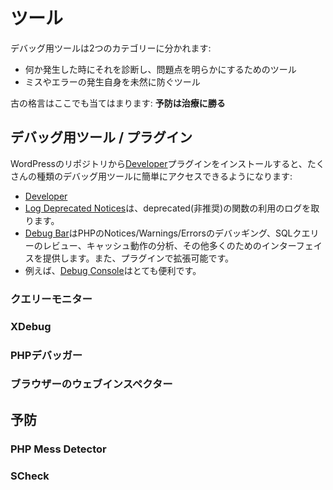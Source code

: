 # ツール

デバッグ用ツールは2つのカテゴリーに分かれます:

 - 何か発生した時にそれを診断し、問題点を明らかにするためのツール
 - ミスやエラーの発生自身を未然に防ぐツール

古の格言はここでも当てはまります: **予防は治療に勝る**

## デバッグ用ツール / プラグイン

WordPressのリポジトリから[Developer](https://wordpress.org/plugins/developer/)プラグインをインストールすると、たくさんの種類のデバッグ用ツールに簡単にアクセスできるようになります:
 - [Developer](http://wordpress.org/plugins/developer)
 - [Log Deprecated Notices](https://wordpress.org/plugins/log-deprecated-notices/)は、deprecated(非推奨)の関数の利用のログを取ります。
 - [Debug Bar](http://wordpress.org/plugins/debug-bar)はPHPのNotices/Warnings/Errorsのデバッギング、SQLクエリーのレビュー、キャッシュ動作の分析、その他多くのためのインターフェイスを提供します。また、プラグインで拡張可能です。
 - 例えば、[Debug Console](https://wordpress.org/plugins/debug-bar-console/)はとても便利です。

### クエリーモニター

### XDebug

### PHPデバッガー

### ブラウザーのウェブインスペクター

## 予防

### PHP Mess Detector

### SCheck
